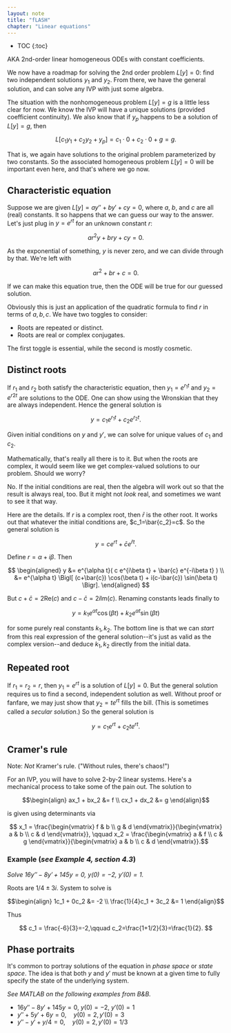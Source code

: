 ```yaml
---
layout: note
title: "fLASH"
chapter: "Linear equations"
---
```

* TOC
{:toc}

AKA 2nd-order linear homogeneous ODEs with constant coefficients. 

We now have a roadmap for solving the 2nd order problem $L[y]=0$: find two independent solutions $y_1$ and $y_2$. From there, we have the general solution, and can solve any IVP with just some algebra. 

The situation with the nonhomogeneous problem $L[y]=g$ is a little less clear for now. We know the IVP will have a unique solutions (provided coefficient continuity). We also know that if $y_p$ happens to be a solution of $L[y]=g$, then

$$
L[c_1y_1+c_2y_2 + y_p] = c_1\cdot 0 + c_2\cdot 0 + g = g.
$$

That is, we again have solutions to the original problem parameterized by two constants. So the associated homogeneous problem $L[y]=0$ will be important even here, and that's where we go now. 

## Characteristic equation

Suppose we are given $L[y]=ay''+by'+cy=0$, where $a$, $b$, and $c$ are all (real) constants. It so happens that we can guess our way to the answer. Let's just plug in $y=e^{rt}$ for an unknown constant $r$:

$$a r^2 y + b r y + c y = 0.$$

As the exponential of something, $y$ is never zero, and we can divide through by that. We're left with 

$$ar^2 + br + c = 0.$$

If we can make this equation true, then the ODE will be true for our guessed solution. 

Obviously this is just an application of the quadratic formula to find $r$ in terms of $a,b,c$. We have two toggles to consider:

* Roots are repeated or distinct.
* Roots are real or complex conjugates. 

The first toggle is essential, while the second is mostly cosmetic.

## Distinct roots

If $r_1$ and $r_2$ both satisfy the characteristic equation, then $y_1=e^{r_1t}$ and $y_2=e^{r2 t}$ are solutions to the ODE. One can show using the Wronskian that they are always independent. Hence the general solution is

$$y = c_1 e^{r_1t} + c_2 e^{r_2t}.$$

Given initial conditions on $y$ and $y'$, we can solve for unique values of $c_1$ and $c_2$. 

Mathematically, that's really all there is to it. But when the roots are complex, it would seem like we get complex-valued solutions to our problem. Should we worry? 

No. If the initial conditions are real, then the algebra will work out so that the result is always real, too. But it might not *look* real, and sometimes we want to see it that way. 

Here are the details. If $r$ is a complex root, then $\bar{r}$ is the other root. It works out that whatever the initial conditions are, $c_1=\bar{c_2}=c$. So the general solution is

$$
y = c e^{rt} + \bar{c} e^{\bar{r}t}.
$$

Define $r = \alpha + i\beta$. Then 

$$
\begin{aligned}
y &= e^{\alpha t}( c e^{i\beta t} + \bar{c} e^{-i\beta t} ) \\
    &= e^{\alpha t} \Bigl[ (c+\bar{c}) \cos(\beta t) + i(c-\bar{c}) \sin(\beta t)   \Bigr].
\end{aligned}
$$

But $c+\bar{c}=2\text{Re}(c)$ and $c-\bar{c}=2i\text{Im}(c)$. Renaming constants leads finally to 

$$
y = k_1 e^{\alpha t}  \cos(\beta t) + k_2 e^{\alpha t} \sin(\beta t)   
$$

for some purely real constants $k_1,k_2$. The bottom line is that we can *start* from this real expression of the general solution--it's just as valid as the complex version--and deduce $k_1,k_2$ directly from the initial data. 

## Repeated root

If $r_1=r_2=r$, then $y_1=e^{rt}$ is a solution of $L[y]=0$. But the general solution requires us to find a second, independent solution as well. Without proof or fanfare, we may just show that $y_2=te^{rt}$ fills the bill. (This is sometimes called a *secular solution*.) So the general solution is

$$
y = c_1 e^{rt} + c_2 te^{rt}.
$$

## Cramer's rule

Note: *Not* Kramer's rule. ("Without rules, there's chaos!")

For an IVP, you will have to solve 2-by-2 linear systems. Here's a mechanical process to take some of the pain out. The solution to 

$$\begin{align}
ax_1 + bx_2 &= f \\
cx_1 + dx_2 &= g
\end{align}$$

is given using determinants via

$$
x_1 = \frac{\begin{vmatrix} f & b \\ g & d \end{vmatrix}}{\begin{vmatrix} a & b \\ c & d \end{vmatrix}}, \qquad 
x_2 = \frac{\begin{vmatrix} a & f \\ c & g \end{vmatrix}}{\begin{vmatrix} a & b \\ c & d \end{vmatrix}}.$$

### Example (*see Example 4, section 4.3*)

*Solve $16y'' -8y' + 145y = 0$, $y(0)=-2$, $y'(0)=1$.*

Roots are $1/4\pm 3i$. System to solve is 

$$\begin{align}
1c_1 + 0c_2 &= -2 \\
\frac{1}{4}c_1 + 3c_2 &= 1
\end{align}$$

Thus

$$
c_1 = \frac{-6}{3}=-2,\qquad c_2=\frac{1+1/2}{3}=\frac{1}{2}.
$$

## Phase portraits

It's common to portray solutions of the equation in *phase space* or *state space*. The idea is that both $y$ and $y'$ must be known at a given time to fully specify the state of the underlying system. 

*See MATLAB on the following examples from B&B.*

* $16y'' -8y' + 145y = 0$, $y(0)=-2$, $y'(0)=1$
* $y''+5y'+6y=0,\quad y(0)=2,\, y'(0)=3$
* $y'' - y' + y/4 = 0, \quad y(0)=2,\, y'(0)=1/3$
